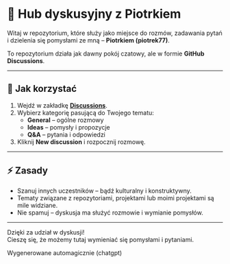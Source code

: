 # 💬 Hub dyskusyjny z Piotrkiem

Witaj w repozytorium, które służy jako miejsce do rozmów, zadawania pytań i dzielenia się pomysłami ze mną – **Piotrkiem (piotrek77)**.  

To repozytorium działa jak dawny pokój czatowy, ale w formie **GitHub Discussions**.  

---

## 📌 Jak korzystać

1. Wejdź w zakładkę **[Discussions](https://github.com/piotrek77/discussions/discussions)**.  
2. Wybierz kategorię pasującą do Twojego tematu:  
   - **General** – ogólne rozmowy  
   - **Ideas** – pomysły i propozycje  
   - **Q&A** – pytania i odpowiedzi  
3. Kliknij **New discussion** i rozpocznij rozmowę.  

---

## ⚡ Zasady

- Szanuj innych uczestników – bądź kulturalny i konstruktywny.  
- Tematy związane z repozytoriami, projektami lub moimi projektami są mile widziane.  
- Nie spamuj – dyskusja ma służyć rozmowie i wymianie pomysłów.  

---

Dzięki za udział w dyskusji!  
Cieszę się, że możemy tutaj wymieniać się pomysłami i pytaniami.

Wygenerowane automagicznie (chatgpt)
